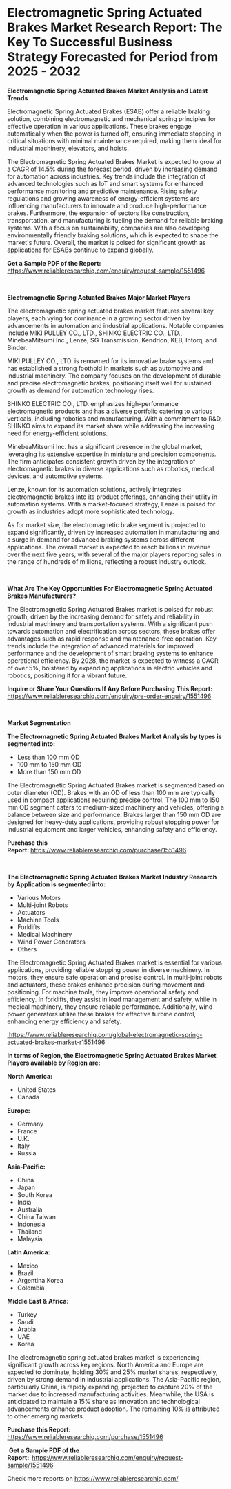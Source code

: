 <p><h1>Electromagnetic Spring Actuated Brakes Market Research Report: The Key To Successful Business Strategy Forecasted for Period from 2025 - 2032</h1></p><p><strong>Electromagnetic Spring Actuated Brakes Market Analysis and Latest Trends</strong></p>
<p><p>Electromagnetic Spring Actuated Brakes (ESAB) offer a reliable braking solution, combining electromagnetic and mechanical spring principles for effective operation in various applications. These brakes engage automatically when the power is turned off, ensuring immediate stopping in critical situations with minimal maintenance required, making them ideal for industrial machinery, elevators, and hoists.</p><p>The Electromagnetic Spring Actuated Brakes Market is expected to grow at a CAGR of 14.5% during the forecast period, driven by increasing demand for automation across industries. Key trends include the integration of advanced technologies such as IoT and smart systems for enhanced performance monitoring and predictive maintenance. Rising safety regulations and growing awareness of energy-efficient systems are influencing manufacturers to innovate and produce high-performance brakes. Furthermore, the expansion of sectors like construction, transportation, and manufacturing is fueling the demand for reliable braking systems. With a focus on sustainability, companies are also developing environmentally friendly braking solutions, which is expected to shape the market's future. Overall, the market is poised for significant growth as applications for ESABs continue to expand globally.</p></p>
<p><strong>Get a Sample PDF of the Report:&nbsp;</strong> <a href="https://www.reliableresearchiq.com/enquiry/request-sample/1551496?utm_campaign=3074&utm_medium=2&utm_source=Github&utm_content=ia&utm_term=11042025&utm_id=electromagnetic-spring-actuated-brakes">https://www.reliableresearchiq.com/enquiry/request-sample/1551496</a></p>
<p>&nbsp;</p>
<p><strong>Electromagnetic Spring Actuated Brakes Major Market Players</strong></p>
<p><p>The electromagnetic spring actuated brakes market features several key players, each vying for dominance in a growing sector driven by advancements in automation and industrial applications. Notable companies include MIKI PULLEY CO., LTD., SHINKO ELECTRIC CO., LTD., MinebeaMitsumi Inc., Lenze, SG Transmission, Kendrion, KEB, Intorq, and Binder.</p><p>MIKI PULLEY CO., LTD. is renowned for its innovative brake systems and has established a strong foothold in markets such as automotive and industrial machinery. The company focuses on the development of durable and precise electromagnetic brakes, positioning itself well for sustained growth as demand for automation technology rises.</p><p>SHINKO ELECTRIC CO., LTD. emphasizes high-performance electromagnetic products and has a diverse portfolio catering to various verticals, including robotics and manufacturing. With a commitment to R&D, SHINKO aims to expand its market share while addressing the increasing need for energy-efficient solutions.</p><p>MinebeaMitsumi Inc. has a significant presence in the global market, leveraging its extensive expertise in miniature and precision components. The firm anticipates consistent growth driven by the integration of electromagnetic brakes in diverse applications such as robotics, medical devices, and automotive systems.</p><p>Lenze, known for its automation solutions, actively integrates electromagnetic brakes into its product offerings, enhancing their utility in automation systems. With a market-focused strategy, Lenze is poised for growth as industries adopt more sophisticated technology.</p><p>As for market size, the electromagnetic brake segment is projected to expand significantly, driven by increased automation in manufacturing and a surge in demand for advanced braking systems across different applications. The overall market is expected to reach billions in revenue over the next five years, with several of the major players reporting sales in the range of hundreds of millions, reflecting a robust industry outlook.</p></p>
<p>&nbsp;</p>
<p><strong>What Are The Key Opportunities For Electromagnetic Spring Actuated Brakes Manufacturers?</strong></p>
<p><p>The Electromagnetic Spring Actuated Brakes market is poised for robust growth, driven by the increasing demand for safety and reliability in industrial machinery and transportation systems. With a significant push towards automation and electrification across sectors, these brakes offer advantages such as rapid response and maintenance-free operation. Key trends include the integration of advanced materials for improved performance and the development of smart braking systems to enhance operational efficiency. By 2028, the market is expected to witness a CAGR of over 5%, bolstered by expanding applications in electric vehicles and robotics, positioning it for a vibrant future.</p></p>
<p><strong>Inquire or Share Your Questions If Any Before Purchasing This Report:</strong> <a href="https://www.reliableresearchiq.com/enquiry/pre-order-enquiry/1551496?utm_campaign=3074&utm_medium=2&utm_source=Github&utm_content=ia&utm_term=11042025&utm_id=electromagnetic-spring-actuated-brakes">https://www.reliableresearchiq.com/enquiry/pre-order-enquiry/1551496</a></p>
<p>&nbsp;</p>
<p><strong>Market Segmentation</strong></p>
<p><strong>The Electromagnetic Spring Actuated Brakes Market Analysis by types is segmented into:</strong></p>
<p><ul><li>Less than 100 mm OD</li><li>100 mm to 150 mm OD</li><li>More than 150 mm OD</li></ul></p>
<p><p>The Electromagnetic Spring Actuated Brakes market is segmented based on outer diameter (OD). Brakes with an OD of less than 100 mm are typically used in compact applications requiring precise control. The 100 mm to 150 mm OD segment caters to medium-sized machinery and vehicles, offering a balance between size and performance. Brakes larger than 150 mm OD are designed for heavy-duty applications, providing robust stopping power for industrial equipment and larger vehicles, enhancing safety and efficiency.</p></p>
<p><strong>Purchase this Report:&nbsp;</strong><a href="https://www.reliableresearchiq.com/purchase/1551496?utm_campaign=3074&utm_medium=2&utm_source=Github&utm_content=ia&utm_term=11042025&utm_id=electromagnetic-spring-actuated-brakes">https://www.reliableresearchiq.com/purchase/1551496</a></p>
<p>&nbsp;</p>
<p><strong>The Electromagnetic Spring Actuated Brakes Market Industry Research by Application is segmented into:</strong></p>
<p><ul><li>Various Motors</li><li>Multi-joint Robots</li><li>Actuators</li><li>Machine Tools</li><li>Forklifts</li><li>Medical Machinery</li><li>Wind Power Generators</li><li>Others</li></ul></p>
<p><p>The Electromagnetic Spring Actuated Brakes market is essential for various applications, providing reliable stopping power in diverse machinery. In motors, they ensure safe operation and precise control. In multi-joint robots and actuators, these brakes enhance precision during movement and positioning. For machine tools, they improve operational safety and efficiency. In forklifts, they assist in load management and safety, while in medical machinery, they ensure reliable performance. Additionally, wind power generators utilize these brakes for effective turbine control, enhancing energy efficiency and safety.</p></p>
<p><a href="https://www.reliableresearchiq.com/global-electromagnetic-spring-actuated-brakes-market-r1551496?utm_campaign=3074&utm_medium=2&utm_source=Github&utm_content=ia&utm_term=11042025&utm_id=electromagnetic-spring-actuated-brakes">&nbsp;https://www.reliableresearchiq.com/global-electromagnetic-spring-actuated-brakes-market-r1551496</a></p>
<p><strong>In terms of Region, the Electromagnetic Spring Actuated Brakes Market Players available by Region are:</strong></p>
<p>
    <p> <strong> North America: </strong>
        <ul>
            <li>United States</li>
            <li>Canada</li>
        </ul>
        </p> 
    <p> <strong> Europe: </strong>
        <ul>
            <li>Germany</li>
            <li>France</li>
            <li>U.K.</li>
            <li>Italy</li>
            <li>Russia</li>
        </ul>
        </p> 
    <p> <strong> Asia-Pacific: </strong>
        <ul>
            <li>China</li>
            <li>Japan</li>
            <li>South Korea</li>
            <li>India</li>
            <li>Australia</li>
            <li>China Taiwan</li>
            <li>Indonesia</li>
            <li>Thailand</li>
            <li>Malaysia</li>
        </ul>
        </p> 
    <p> <strong> Latin America: </strong>
        <ul>
            <li>Mexico</li>
            <li>Brazil</li>
            <li>Argentina Korea</li>
            <li>Colombia</li>
        </ul>
        </p> 
    <p> <strong> Middle East & Africa: </strong>
        <ul>
            <li>Turkey</li>
            <li>Saudi</li>
            <li>Arabia</li>
            <li>UAE</li>
            <li>Korea</li>
        </ul>
    </p>
    </p>
<p><p>The electromagnetic spring actuated brakes market is experiencing significant growth across key regions. North America and Europe are expected to dominate, holding 30% and 25% market shares, respectively, driven by strong demand in industrial applications. The Asia-Pacific region, particularly China, is rapidly expanding, projected to capture 20% of the market due to increased manufacturing activities. Meanwhile, the USA is anticipated to maintain a 15% share as innovation and technological advancements enhance product adoption. The remaining 10% is attributed to other emerging markets.</p></p>
<p><strong>Purchase this Report: </strong><a href="https://www.reliableresearchiq.com/purchase/1551496?utm_campaign=3074&utm_medium=2&utm_source=Github&utm_content=ia&utm_term=11042025&utm_id=electromagnetic-spring-actuated-brakes">https://www.reliableresearchiq.com/purchase/1551496</a></p>
<p>&nbsp;<strong>Get a Sample PDF of the Report:&nbsp;&nbsp;</strong><a href="https://www.reliableresearchiq.com/enquiry/request-sample/1551496?utm_campaign=3074&utm_medium=2&utm_source=Github&utm_content=ia&utm_term=11042025&utm_id=electromagnetic-spring-actuated-brakes">https://www.reliableresearchiq.com/enquiry/request-sample/1551496</a></p>
<p><strong></strong></p>
<p>Check more reports on <a href="https://www.reliableresearchiq.com/?utm_campaign=3074&utm_medium=2&utm_source=Github&utm_content=ia&utm_term=11042025&utm_id=electromagnetic-spring-actuated-brakes">https://www.reliableresearchiq.com/</a></p>